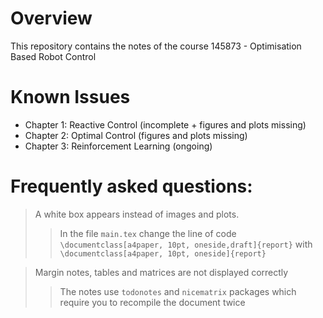 # Overview #
This repository contains the notes of the course 145873 - Optimisation Based Robot Control

# Known Issues #
 * Chapter 1: Reactive Control       (incomplete + figures and plots missing)
 * Chapter 2: Optimal Control        (figures and plots missing)
 * Chapter 3: Reinforcement Learning (ongoing)

# Frequently asked questions: #
> A white box appears instead of images and plots.
>> In the file `main.tex` change the line of code
>> `\documentclass[a4paper, 10pt, oneside,draft]{report}`
>> with
>> `\documentclass[a4paper, 10pt, oneside]{report}`

> Margin notes, tables and matrices are not displayed correctly
>> The notes use `todonotes` and `nicematrix` packages which require you to recompile the document twice 

